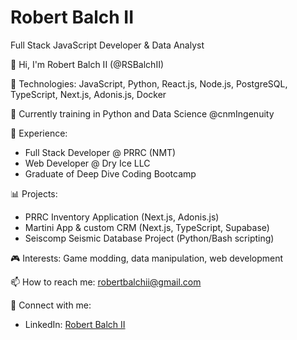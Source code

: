 # Robert Balch II

Full Stack JavaScript Developer & Data Analyst

👋 Hi, I'm Robert Balch II (@RSBalchII)

🔧 Technologies: JavaScript, Python, React.js, Node.js, PostgreSQL, TypeScript, Next.js, Adonis.js, Docker

🌱 Currently training in Python and Data Science @cnmIngenuity

💼 Experience:
- Full Stack Developer @ PRRC (NMT)
- Web Developer @ Dry Ice LLC
- Graduate of Deep Dive Coding Bootcamp

📊 Projects:
- PRRC Inventory Application (Next.js, Adonis.js)
- Martini App & custom CRM (Next.js, TypeScript, Supabase)
- Seiscomp Seismic Database Project (Python/Bash scripting)

🎮 Interests: Game modding, data manipulation, web development

📫 How to reach me: robertbalchii@gmail.com


🔗 Connect with me:
- LinkedIn: [Robert Balch II](https://www.linkedin.com/in/robert-balch-ii/)

